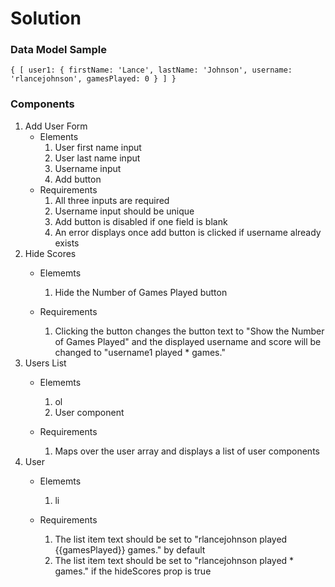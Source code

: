# Solution

### Data Model Sample
`{
    [
        user1: {
            firstName: 'Lance',
            lastName: 'Johnson',
            username: 'rlancejohnson',
            gamesPlayed: 0
        }
    ]
}`

### Components
1. Add User Form
    * Elements
        1. User first name input
        1. User last name input
        1. Username input
        1. Add button
    * Requirements
        1. All three inputs are required
        1. Username input should be unique
        1. Add button is disabled if one field is blank
        1. An error displays once add button is clicked if username already exists
1. Hide Scores
    * Elememts
        1. Hide the Number of Games Played button

    * Requirements
        1. Clicking the button changes the button text to "Show the Number of Games Played" and the displayed username and score will be changed to "username1 played \* games."
1. Users List
    * Elememts
        1. ol
        1. User component

    * Requirements
        1. Maps over the user array and displays a list of user components
1. User
    * Elememts
        1. li

    * Requirements
        1. The list item text should be set to "rlancejohnson played 
        {{gamesPlayed}} games." by default
        1. The list item text should be set to "rlancejohnson played \* games." if the hideScores prop is true

